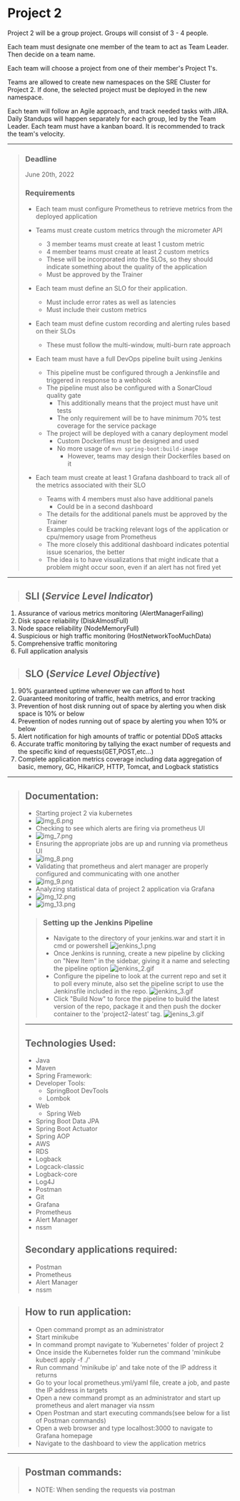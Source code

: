 # Project 2

Project 2 will be a group project. Groups will consist of 3 - 4 people.

Each team must designate one member of the team to act as Team Leader. Then decide on a team name.

Each team will choose a project from one of their member's Project 1's.

Teams are allowed to create new namespaces on the SRE Cluster for Project 2.
If done, the selected project must be deployed in the new namespace.

Each team will follow an Agile approach, and track needed tasks with JIRA. Daily Standups will happen separately for each group, led by the Team Leader. Each team must have a kanban board.
It is recommended to track the team's velocity.
___
>### Deadline
>June 20th, 2022
>
>### Requirements
>
>- Each team must configure Prometheus to retrieve metrics from the deployed application
>
>- Teams must create custom metrics through the micrometer API
>    - 3 member teams must create at least 1 custom metric
>    - 4 member teams must create at least 2 custom metrics
>    - These will be incorporated into the SLOs, so they should indicate something about the quality of the application
>    - Must be approved by the Trainer
>
>- Each team must define an SLO for their application.
>    - Must include error rates as well as latencies
>    - Must include their custom metrics
>
>- Each team must define custom recording and alerting rules based on their SLOs
>    - These must follow the multi-window, multi-burn rate approach
>
>- Each team must have a full DevOps pipeline built using Jenkins
>    - This pipeline must be configured through a Jenkinsfile and triggered in response to a webhook
>    - The pipeline must also be configured with a SonarCloud quality gate
>        - This additionally means that the project must have unit tests
>        - The only requirement will be to have minimum 70% test coverage for the service package
>    - The project will be deployed with a canary deployment model
>        - Custom Dockerfiles must be designed and used
>        - No more usage of `mvn spring-boot:build-image`
>            - However, teams may design their Dockerfiles based on it
>
>- Each team must create at least 1 Grafana dashboard to track all of the metrics associated with their SLO
>    - Teams with 4 members must also have additional panels
>        - Could be in a second dashboard
>    - The details for the additional panels must be approved by the Trainer
>    - Examples could be tracking relevant logs of the application or cpu/memory usage from Prometheus
>    - The more closely this additional dashboard indicates potential issue scenarios, the better
>    - The idea is to have visualizations that might indicate that a problem might occur soon, even if an alert has not fired yet
---
>## SLI (_Service Level Indicator_)
1) Assurance of various metrics monitoring (AlertManagerFailing)
2) Disk space reliability (DiskAlmostFull)
3) Node space reliability (NodeMemoryFull)
4) Suspicious or high traffic monitoring (HostNetworkTooMuchData)
5) Comprehensive traffic monitoring
6) Full application analysis
>## SLO (_Service Level Objective_)
1) 90% guaranteed uptime whenever we can afford to host
2) Guaranteed monitoring of traffic, health metrics, and error tracking
3) Prevention of host disk running out of space by alerting you when disk space is 10% or below
4) Prevention of nodes running out of space by alerting you when 10% or below
5) Alert notification for high amounts of traffic or potential DDoS attacks
6) Accurate traffic monitoring by tallying the exact number of requests and the specific kind of requests(GET,POST,etc...)
7) Complete application metrics coverage including data aggregation of basic, memory, GC, HikariCP, HTTP, Tomcat, and Logback statistics
____
>## Documentation:
>- Starting project 2 via kubernetes
>  - ![img_6.png](img_6.png)
>- Checking to see which alerts are firing via prometheus UI
>  - ![img_7.png](img_7.png)
>- Ensuring the appropriate jobs are up and running via prometheus UI
>  - ![img_8.png](img_8.png)
>- Validating that prometheus and alert manager are properly configured and communicating with one another
>  - ![img_9.png](img_9.png)
>- Analyzing statistical data of project 2 application via Grafana
>  - ![img_12.png](img_12.png)
>  - ![img_13.png](img_13.png)
> 
>>### Setting up the Jenkins Pipeline
>> - Navigate to the directory of your jenkins.war and start it in cmd or powershell
>> ![jenkins_1.png](https://i.imgur.com/KRtaRvE.png)
>> - Once Jenkins is running, create a new pipeline by clicking on "New Item" in the sidebar, giving it a name and selecting the pipeline option
>> ![jenkins_2.gif](https://i.imgur.com/0rKjutv.gif)
>> - Configure the pipeline to look at the current repo and set it to poll every minute, also set the pipeline script to use the Jenkinsfile included in the repo.
>> ![jenkins_3.gif](https://i.imgur.com/jQ1k3bc.gif)
>> - Click "Build Now" to force the pipeline to build the latest version of the repo, package it and then push the docker container to the 'project2-latest' tag.
>> ![jenins_3.gif](https://i.imgur.com/R7eEToJ.gif)
> ---
>## Technologies Used:
>- Java
>- Maven
>- Spring Framework:
>  - Developer Tools:
>    - SpringBoot DevTools
>    - Lombok
>  - Web
>    - Spring Web
>  - Spring Boot Data JPA
>  - Spring Boot Actuator
>  - Spring AOP
>- AWS
>  - RDS
>- Logback
>- Logcack-classic
>- Logback-core
>- Log4J
>- Postman
>- Git
>- Grafana
>- Prometheus
>- Alert Manager
>- nssm
>## Secondary applications required:
>- Postman
>- Prometheus
>- Alert Manager
>- nssm

>## How to run application:
>- Open command prompt as an administrator
>- Start minikube
>- In command prompt navigate to 'Kubernetes' folder of project 2
>- Once inside the Kubernetes folder run the command 'minikube kubectl apply -f ./'
>- Run command 'minikube ip' and take note of the IP address it returns
>- Go to your local prometheus.yml/yaml file, create a job, and paste the IP address in targets
>- Open a new command prompt as an administrator and start up prometheus and alert manager via nssm
>- Open Postman and start executing commands(see below for a list of Postman commands)
>- Open a web browser and type localhost:3000 to navigate to Grafana homepage
>- Navigate to the dashboard to view the application metrics
---
>## Postman commands:
>- NOTE: When sending the requests via postman